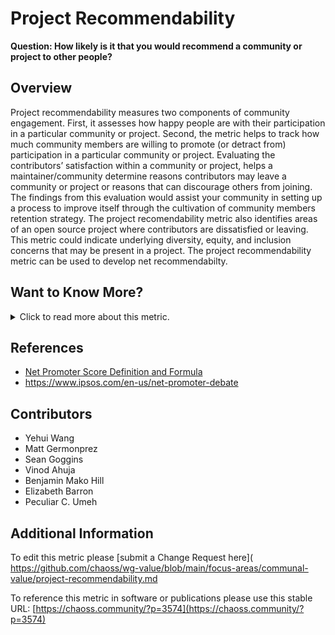 # Project Recommendability

**Question: How likely is it that you would recommend a community or project to other people?** 


## Overview
Project recommendability measures two components of community engagement. First, it assesses how happy people are with their participation in a particular community or project. Second, the metric helps to track how much community members are willing to promote (or detract from) participation in a particular community or project. Evaluating the contributors’ satisfaction within a community or project, helps a maintainer/community determine reasons contributors may leave a community or project or reasons that can discourage others from joining. The findings from this evaluation would assist your community in setting up a process to improve itself through the cultivation of community members retention strategy. The project recomendability metric also identifies areas of an open source project where contributors are dissatisfied or leaving. This metric could indicate underlying diversity, equity, and inclusion concerns that may be present in a project. The project recommendability metric can be used to develop net recommendabilty.


## Want to Know More?

<span markdown="1"><details>
<summary>Click to read more about this metric.</summary>

### Data Collection Strategies 
Implicit Data: 

* Community newcomer inclusion factors, such as responsiveness to issues and change requests. 
* Community health factors like change request acceptance rate and release cadence. 

Explicit Data: 

* Surveys focused on obtaining contributor perspectives on different communities and contributors. Sample questions include: 
    * Could you specify where you primarily contribute to the community/project? 
    * What aspects of this project do you find exceptionally motivating?
    * What aspects of this project do you want to see improved in the future?
    * (optional) Please share your GitHub ID or email address if you wish to help us build some context around your answers as associated with your issues or change requests. This data will not be available to project maintainers or others in the project.
    * How likely is it that you would recommend this community/project to other people? (Likert scale 0-x scores)
        * Not at all likely
        * Neutral
        * Extremely Likely
          * As a result of “Not at all likely”: Why do you not recommend the community to your friends or colleagues?
          * As a result of “Neutral”: Is there anything we can improve?
          * As a result of “Extremely likely”: Which part of work or areas do you recommend the community to your friends or colleagues?


### Filters 
By location of engagement. For example, by asking from:

* Code committer 
* Issue reporters
* Issue responders
* Reviewers (e.g., in change requests)
* Event participants
* Release cycle managers
* Community members (e.g., committers, maintainers, board members)
* Demographic segments of respondents
* Length of time in the community, or time since the first contribution
* Activity type (e.g., new contributors, core, regular, casual, episodic)


### Visualizations
The following provides a way to consider net recommendability. 

1. Individuals who provide low, moderate, or high individual scores on this metric are categorized along a continuum from Detractor, to Passive, and, finally, to Promoter through segmentation using a statistical answer distribution determined to be appropriate for the project (e.g., Figure 1). 
2. The percentage of promoters can be subtracted from the percentage of promoters to produce a measure of net recommendability.

---

![recommendability-scale](https://github.com/chaoss/wg-value/blob/main/focus-areas/communal-value/images/project-recommendability_recommendability-scale.png)


Figure 1: An example of one mapping between a 10-point likert scale and categorization of contributors. 

%Detractors-%Promoters = **Net Recommendability**

---
Net recommendability is inspired by the [Net Promoter Score](https://www.surveymonkey.com/mp/net-promoter-score-definition-formula/).
</details></span>


## References
* [Net Promoter Score Definition and Formula](https://www.surveymonkey.com/mp/net-promoter-score-definition-formula/)
* https://www.ipsos.com/en-us/net-promoter-debate


## Contributors
* Yehui Wang 
* Matt Germonprez 
* Sean Goggins 
* Vinod Ahuja 
* Benjamin Mako Hill
* Elizabeth Barron
* Peculiar C. Umeh


## Additional Information
To edit this metric please [submit a Change Request here]( https://github.com/chaoss/wg-value/blob/main/focus-areas/communal-value/project-recommendability.md

To reference this metric in software or publications please use this stable URL: [https://chaoss.community/?p=3574](https://chaoss.community/?p=3574)

<!-- # For groupings in the knowledge base
Context tags: Platform, Contributor
Keyword tags: advocate, promote, famous, detract
→

